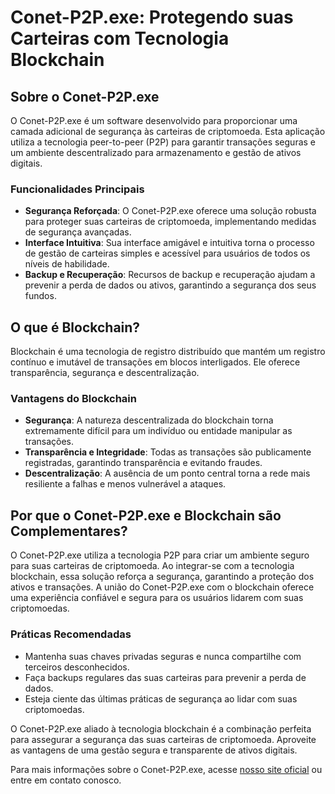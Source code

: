 # Conet-P2P.exe: Protegendo suas Carteiras com Tecnologia Blockchain

## Sobre o Conet-P2P.exe
O Conet-P2P.exe é um software desenvolvido para proporcionar uma camada adicional de segurança às carteiras de criptomoeda. Esta aplicação utiliza a tecnologia peer-to-peer (P2P) para garantir transações seguras e um ambiente descentralizado para armazenamento e gestão de ativos digitais.

### Funcionalidades Principais
- **Segurança Reforçada**: O Conet-P2P.exe oferece uma solução robusta para proteger suas carteiras de criptomoeda, implementando medidas de segurança avançadas.
- **Interface Intuitiva**: Sua interface amigável e intuitiva torna o processo de gestão de carteiras simples e acessível para usuários de todos os níveis de habilidade.
- **Backup e Recuperação**: Recursos de backup e recuperação ajudam a prevenir a perda de dados ou ativos, garantindo a segurança dos seus fundos.

## O que é Blockchain?
Blockchain é uma tecnologia de registro distribuído que mantém um registro contínuo e imutável de transações em blocos interligados. Ele oferece transparência, segurança e descentralização.

### Vantagens do Blockchain
- **Segurança**: A natureza descentralizada do blockchain torna extremamente difícil para um indivíduo ou entidade manipular as transações.
- **Transparência e Integridade**: Todas as transações são publicamente registradas, garantindo transparência e evitando fraudes.
- **Descentralização**: A ausência de um ponto central torna a rede mais resiliente a falhas e menos vulnerável a ataques.

## Por que o Conet-P2P.exe e Blockchain são Complementares?
O Conet-P2P.exe utiliza a tecnologia P2P para criar um ambiente seguro para suas carteiras de criptomoeda. Ao integrar-se com a tecnologia blockchain, essa solução reforça a segurança, garantindo a proteção dos ativos e transações. A união do Conet-P2P.exe com o blockchain oferece uma experiência confiável e segura para os usuários lidarem com suas criptomoedas.

### Práticas Recomendadas
- Mantenha suas chaves privadas seguras e nunca compartilhe com terceiros desconhecidos.
- Faça backups regulares das suas carteiras para prevenir a perda de dados.
- Esteja ciente das últimas práticas de segurança ao lidar com suas criptomoedas.

O Conet-P2P.exe aliado à tecnologia blockchain é a combinação perfeita para assegurar a segurança das suas carteiras de criptomoeda. Aproveite as vantagens de uma gestão segura e transparente de ativos digitais.

Para mais informações sobre o Conet-P2P.exe, acesse [nosso site oficial](#) ou entre em contato conosco.
